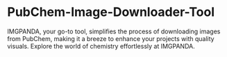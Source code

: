# PubChem-Image-Downloader-Tool
IMGPANDA, your go-to tool, simplifies the process of downloading images from PubChem, making it a breeze to enhance your projects with quality visuals. Explore the world of chemistry effortlessly at IMGPANDA.
